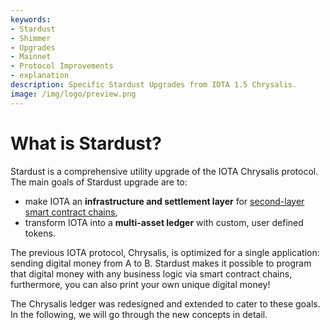 ```yaml
---
keywords:
- Stardust
- Shimmer
- Upgrades
- Mainnet
- Protocol Improvements
- explanation
description: Specific Stardust Upgrades from IOTA 1.5 Chrysalis.
image: /img/logo/preview.png
---
```


# What is Stardust?

Stardust is a comprehensive utility upgrade of the IOTA Chrysalis protocol. The main goals of Stardust upgrade are to:
 - make IOTA an **infrastructure and settlement layer** for [second-layer smart contract chains](https://wiki.iota.org/smart-contracts/overview),
 - transform IOTA into a **multi-asset ledger** with custom, user defined tokens.

The previous IOTA protocol, Chrysalis, is optimized for a single application: sending digital money from A to B.
Stardust makes it possible to program that digital money with any business logic via smart contract chains, furthermore,
you can also print your own unique digital money!

The Chrysalis ledger was redesigned and extended to cater to these goals. In the following, we will go through the new
concepts in detail.
